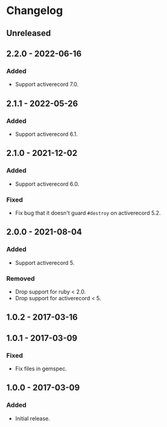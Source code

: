 # Changelog

## Unreleased

## 2.2.0 - 2022-06-16

### Added

- Support activerecord 7.0.

## 2.1.1 - 2022-05-26

### Added

- Support activerecord 6.1.

## 2.1.0 - 2021-12-02

### Added

- Support activerecord 6.0.

### Fixed

- Fix bug that it doesn't guard `#destroy` on activerecord 5.2.

## 2.0.0 - 2021-08-04

### Added

- Support activerecord 5.

### Removed

- Drop support for ruby < 2.0.
- Drop support for activerecord < 5.

## 1.0.2 - 2017-03-16

## 1.0.1 - 2017-03-09

### Fixed

- Fix files in gemspec.

## 1.0.0 - 2017-03-09

### Added

- Initial release.
